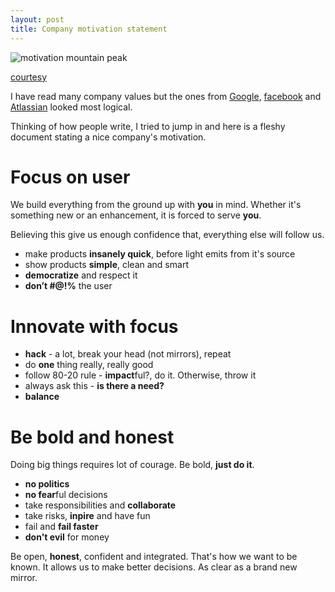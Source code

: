 ```yaml
---
layout: post
title: Company motivation statement
---
```


![motivation mountain peak](http://www.hdwallpapers.in/walls/snow_peak-HD.jpg)

[courtesy](http://www.hdwallpapers.in/tag/peak.html)

I have read many company values but the ones from [Google](https://www.google.com/about/company/philosophy/), [facebook](https://www.facebook.com/) and [Atlassian](https://www.atlassian.com/company/values) looked most logical.

Thinking of how people write, I tried to jump in and here is a fleshy document stating a nice company's motivation.

# Focus on user

We build everything from the ground up with **you** in mind. Whether it's something new or an enhancement, it is forced to serve **you**.

Believing this give us enough confidence that, everything else will follow us.

 - make products **insanely quick**, before light emits from it's source
 - show products **simple**, clean and smart
 - **democratize** and respect it
 - **don’t #@!%** the user

# Innovate with focus

 - **hack** - a lot, break your head (not mirrors), repeat
 - do **one** thing really, really good
 - follow 80-20 rule - **impact**ful?, do it. Otherwise, throw it
 - always ask this - **is there a need?**
 - **balance** 
 
# Be bold and honest

Doing big things requires lot of courage. Be bold, **just do it**.

- **no politics**
- **no fear**ful decisions
- take responsibilities and **collaborate**
- take risks, **inpire** and have fun
- fail and **fail faster**
- **don't evil** for money

Be open, **honest**, confident and integrated. That's how we want to be known. It allows us to make better decisions. As clear as a brand new mirror.